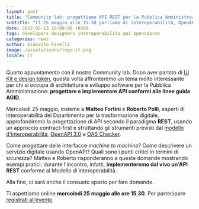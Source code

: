 ```yaml
---
layout: post
title: "Community lab: progettiamo API REST per la Pubblica Amministrazione"
subtitle: "Il 25 maggio alle 15:30 parliamo di interoperabilità, OpenAPI e sicurezza"
date: 2022-05-13 10:00:00 +0200
tags: developers designers interoperabilita api opensource
categories: news
author: Gianvito Fanelli
image: /assets/icons/logo-it.png
locale: it
---
```

Quarto appuntamento con il nostro Community lab. Dopo aver parlato di [UI Kit e design token](https://developers.italia.it/it/news/2022/05/03/Community-lab-UI-kit-design-token), questa volta affronteremo un tema molto interessante per chi si occupa di architettura e sviluppo software per la Pubblica Amministrazione: **progettare e implementare API conformi alle linee guida AGID**.

Mercoledì 25 maggio, insieme a **Matteo Fortini** e **Roberto Polli**, esperti di interoperabilità del Dipartimento per la trasformazione digitale, approfondiremo la progettazione di API secondo il paradigma **REST**, usando un approccio contract-first e sfruttando gli strumenti previsti dal [modello d'interoperabilità](http://www.agid.gov.it/it/infrastrutture/sistema-pubblico-connettivita/il-nuovo-modello-interoperabilita), [OpenAPI 3.0](https://swagger.io/specification/) e [OAS Checker](https://italia.github.io/api-oas-checker/).

Come progettare delle interfacce *machine to machine*? Come descrivere un servizio digitale usando OpenAPI? Quali sono i punti critici in termini di sicurezza? Matteo e Roberto risponderanno a queste domande mostrando esempi pratici: durante l'incontro, infatti, **implementeremo dal vivo un'API REST** conforme al Modello di interoperabilità.

Alla fine, ci sarà anche il consueto spazio per fare domande.

Ti aspettiamo online **mercoledì 25 maggio alle ore 15.30**. Per partecipare [registrati all’evento](https://mobilizon.it/events/f3e835a0-3d5c-44a2-949e-b665cdce5aab).
